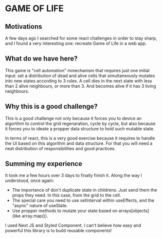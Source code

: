 # GAME OF LIFE

## Motivations
A few days ago I searched for some react challenges in order to stay sharp, and I found a very interesting one: recreate Game of Life in a web app. 

## What do we have here?
This game is "cell automation" mmechanism that requires just one initial input: set a distribution of dead and alive cells that simultaneously mutates into new states according to 3 rules. A cell dies in the next state with less than 2 alive neighbours, or more than 3. And becomes alive if it has 3 living neighbours.

## Why this is a good challenge?
This is a good challenge not only because it forces you to device an algortihm to control the grid regenaration, cycle by cycle, but also because it forces you to ideate a propper data structure to hold such mutable state.

In terms of react, this is a very good exercise because it requires to handle the UI based on this algorithm and data structure. For that you will need a neat distribution of responsibilities and good practices. 

## Summing my experience
It took me a few hours over 3 days to finally finish it. Along the way I understood, once again:
- The importance of don't duplicate state in childrens. Just send them the props they need. In this case, from the grid to the cell.
- The special care you need to use setInterval within useEffects, and the "async" nature of useState. 
- Use propper methods to mutate your state based on arrays[objects] (like array.map()). 

I used Next JS and Styled Component. I can't believe how easy and powerful this library is to build reusable components! 
